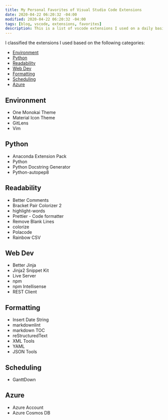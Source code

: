 ```yaml
---
title: My Personal Favorites of Visual Studio Code Extensions
date: 2020-04-22 06:20:32 -04:00
modified: 2020-04-22 06:20:32 -04:00
tags: [blog, vscode, extensions, favorites]
description: This is a list of vscode extensions I used on a daily basis.
---
```


I classified the extensions I used based on the following categories:

<!-- TOC -->

- [Environment](#environment)
- [Python](#python)
- [Readability](#readability)
- [Web Dev](#web-dev)
- [Formatting](#formatting)
- [Scheduling](#scheduling)
- [Azure](#azure)

<!-- /TOC -->

## Environment

- One Monokai Theme
- Material Icon Theme
- GitLens
- Vim

## Python

- Anaconda Extension Pack
- Python
- Python Docstring Generator
- Python-autopep8

## Readability

- Better Comments
- Bracket Pair Colorizer 2
- highlight-words
- Prettier - Code formatter
- Remove Blank Lines
- colorize
- Polacode
- Rainbow CSV

## Web Dev

- Better Jinja
- Jinja2 Snippet Kit
- Live Server
- npm
- npm Intellisense
- REST Client

## Formatting

- Insert Date String
- markdownlint
- markdown TOC
- reStructuredText
- XML Tools
- YAML
- JSON Tools

## Scheduling

- GanttDown

## Azure

- Azure Account
- Azure Cosmos DB
